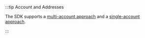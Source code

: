:::tip Account and Addresses

The SDK supports a [multi-account approach](../explanations/accounts-and-addresses.md#multi-account-model) and
a [single-account approach](../explanations/accounts-and-addresses.md#single-account-model).

:::
